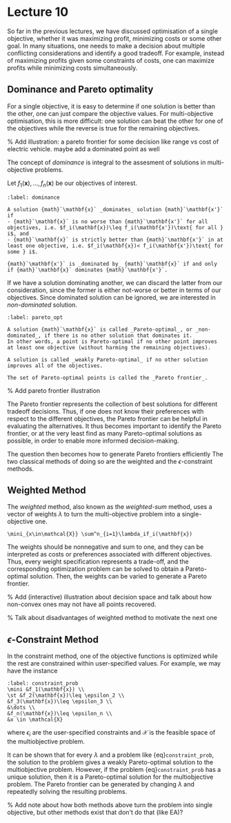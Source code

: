 # Lecture 10

So far in the previous lectures, we have discussed optimisation of a single objective, whether it was maximizing profit, minimizing costs or some other goal.
In many situations, one needs to make a decision about multiple conflicting considerations and identify a good tradeoff.
For example, instead of maximizing profits given some constraints of costs, one can maximize profits while minimizing costs simultaneously.

## Dominance and Pareto optimality

For a single objective, it is easy to determine if one solution is better than the other, one can just compare the objective values.
For multi-objective optimisation, this is more difficult: one solution can beat the other for one of the objectives while the reverse is true for the remaining objectives.

% Add illustration: a pareto frontier for some decision like range vs cost of electric vehicle. maybe add a dominated point as well

The concept of _dominance_ is integral to the assesment of solutions in multi-objective problems.

Let $f_1(\mathbf{x}), \dots, f_n(\mathbf{x})$ be our objectives of interest.
```{prf:definition}
:label: dominance

A solution {math}`\mathbf{x}` _dominates_ solution {math}`\mathbf{x'}` if
- {math}`\mathbf{x}` is no worse than {math}`\mathbf{x'}` for all objectives, i.e. $f_i(\mathbf{x})\leq f_i(\mathbf{x'})\text{ for all } i$, and
- {math}`\mathbf{x}` is strictly better than {math}`\mathbf{x'}` in at least one objective, i.e. $f_i(\mathbf{x})< f_i(\mathbf{x'})\text{ for some } i$.

{math}`\mathbf{x'}` is _dominated by_ {math}`\mathbf{x}` if and only if {math}`\mathbf{x}` dominates {math}`\mathbf{x'}`.
```

If we have a solution dominating another, we can discard the latter from our consideration, since the former is either not-worse or better in terms of our objectives.
Since dominated solution can be ignored, we are interested in _non-dominated_ solution.

```{prf:definition}
:label: pareto_opt

A solution {math}`\mathbf{x}` is called _Pareto-optimal_, or _non-dominated_, if there is no other solution that dominates it.
In other words, a point is Pareto-optimal if no other point improves at least one objective (without harming the remaining objectives).

A solution is called _weakly Pareto-optimal_ if no other solution improves all of the objectives.

The set of Pareto-optimal points is called the _Pareto frontier_.
```

% Add pareto frontier illustration

The Pareto frontier represents the collection of best solutions for different tradeoff decisions.
Thus, if one does not know their preferences with respect to the different objectives, the Pareto frontier can be helpful in evaluating the alternatives.
It thus becomes important to identify the Pareto frontier, or at the very least find as many Pareto-optimal solutions as possible, in order to enable more informed decision-making.

The question then becomes how to generate Pareto frontiers efficiently
The two classical methods of doing so are the weighted and the $\epsilon$-constraint methods.

## Weighted Method

The _weighted_ method, also known as the _weighted-sum_ method, uses a vector of weights $\lambda$ to turn the multi-objective problem into a single-objective one.

```{math}
\mini_{x\in\mathcal{X}} \sum^n_{i=1}\lambda_if_i(\mathbf{x})
```

The weights should be nonnegative and sum to one, and they can be interpreted as costs or preferences associated with different objectives.
Thus, every weight specification represents a trade-off, and the corresponding optimization problem can be solved to obtain a Pareto-optimal solution.
Then, the weights can be varied to generate a Pareto frontier.

% Add (interactive) illustration about decision space and talk about how non-convex ones may not have all points recovered.

% Talk about disadvantages of weighted method to motivate the next one

## $\epsilon$-Constraint Method

In the constraint method, one of the objective functions is optimized while the rest are constrained within user-specified values.
For example, we may have the instance
```{math}
:label: constraint_prob
\mini &f_1(\mathbf{x}) \\
\st &f_2(\mathbf{x})\leq \epsilon_2 \\
&f_3(\mathbf{x})\leq \epsilon_3 \\
&\dots \\
&f_n(\mathbf{x})\leq \epsilon_n \\
&x \in \mathcal{X}
```
where $\epsilon_i$ are the user-specified constraints and $\mathcal{X}$ is the feasible space of the multiobjective problem.

It can be shown that for every $\lambda$ and a problem like {eq}`constraint_prob`, the solution to the problem gives a weakly Pareto-optimal solution to the multiobjective problem.
However, if the problem {eq}`constraint_prob` has a unique solution, then it is a Pareto-optimal solution for the multiobjective problem.
The Pareto frontier can be generated by changing $\lambda$ and repeatedly solving the resulting problems.


% Add note about how both methods above turn the problem into single objective, but other methods exist that don't do that (like EA)?